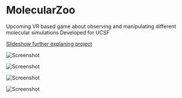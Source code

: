 # MolecularZoo
Upcoming VR based game about observing and manipulating different molecular simulations
Developed for UCSF

[Slideshow further explaning project](https://docs.google.com/presentation/d/17LfzmEJb8sQKcDEA1Cqd1C8A-G_OUWWQNspxNu6t7a8/edit?usp=sharing)

![Screenshot](https://imgur.com/EnGKwxE.png "Create!")

![Screenshot](https://imgur.com/PeAD0Jc.png "Black hole!")



![Screenshot](https://imgur.com/YdTA2Vl.png "Zoo")


![Screenshot](http://imgur.com/HCMVloP.jpg "Earth")
